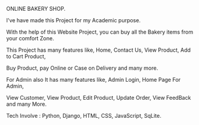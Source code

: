 ONLINE BAKERY SHOP.

I've have made this Project for my Academic purpose.

With the help of this Website Project, you can buy all the Bakery items from your comfort Zone.

This Project has many features like, Home, Contact Us, View Product, Add to Cart Product,

Buy Product, pay Online or Case on Delivery and many more.

For Admin also It has many features like, Admin Login, Home Page For Admin,

View Customer, View Product, Edit Product, Update Order, View FeedBack and many More.

Tech Involve : Python, Django, HTML, CSS, JavaScript, SqLite.
